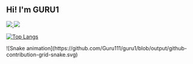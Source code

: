 <!-- ## Oiii! Eu sou a GURU -->

## Hi! I'm GURU1

 <div>
  <a href="https://github.com/guru111">
  <img height="180em" src="https://github-readme-stats.vercel.app/api?username=guru111&show_icons=true&theme=dracula&include_all_commits=true&count_private=true"/>
  <img height="180em" src="https://github-readme-stats.vercel.app/api/top-langs/?username=guru111&layout=compact&langs_count=7&theme=dracula"/>
</div>
 
[![Top Langs](https://github-readme-stats.vercel.app/api/top-langs/?username=anuraghazra)](https://github.com/anuraghazra/github-readme-stats)

<div>
 ![Snake animation](https://github.com/Guru111/guru1/blob/output/github-contribution-grid-snake.svg)
</div>
